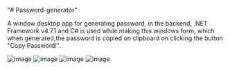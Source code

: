 "# Password-generator" 

A window desktop app for generating password,
in the backend, 
.NET Framework v4.7.1 and C# is used while making this windows form, which when generated,the password is copied on clipboard on clicking the button "Copy Password!".

![image](https://user-images.githubusercontent.com/79366792/186579443-ed2aa7b2-c304-4166-80f4-e32ed99f08f7.png)
![image](https://user-images.githubusercontent.com/79366792/186579472-a3203f63-8883-4489-a44d-89ff4f2ef950.png)
![image](https://user-images.githubusercontent.com/79366792/186579525-4d89298e-7f1b-4659-aff3-9960782e8e13.png)
![image](https://user-images.githubusercontent.com/79366792/186579712-d94fd342-8294-4704-adc4-ae368b273ddc.png)
